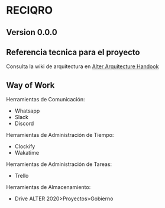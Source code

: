 # RECIQRO
## Version 0.0.0

## Referencia tecnica para el proyecto
Consulta la wiki de arquitectura en [Alter Arquitecture Handook](http://altermx.website/index.php/Arquitectura_Gobierno)

## Way of Work

Herramientas de Comunicación:
- Whatsapp
- Slack
- Discord

Herramientas de Administración de Tiempo:
- Clockify
- Wakatime

Herramientas de Administración de Tareas:
- Trello

Herramientas de Almacenamiento:
- Drive ALTER 2020>Proyectos>Gobierno